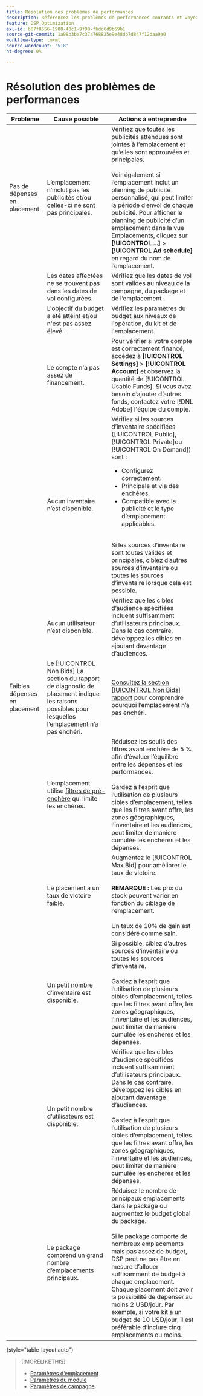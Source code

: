 ```yaml
---
title: Résolution des problèmes de performances
description: Référencez les problèmes de performances courants et voyez comment les résoudre.
feature: DSP Optimization
exl-id: b87f8556-1908-40c1-9f98-fbdc6d9b59b1
source-git-commit: 1a98b3ba7c37a768825e9e48db7d847f12daa9a0
workflow-type: tm+mt
source-wordcount: '518'
ht-degree: 0%

---
```


# Résolution des problèmes de performances

| Problème | Cause possible | Actions à entreprendre |
| --- | --- | --- |
| Pas de dépenses en placement | L’emplacement n’inclut pas les publicités et/ou celles-ci ne sont pas principales. | Vérifiez que toutes les publicités attendues sont jointes à l’emplacement et qu’elles sont approuvées et principales.<br><br>Voir également si l’emplacement inclut un planning de publicité personnalisé, qui peut limiter la période d’envol de chaque publicité. Pour afficher le planning de publicité d’un emplacement dans la vue Emplacements, cliquez sur  **[!UICONTROL ...]** > **[!UICONTROL Ad schedule]** en regard du nom de l’emplacement. |
|  | Les dates affectées ne se trouvent pas dans les dates de vol configurées. | Vérifiez que les dates de vol sont valides au niveau de la campagne, du package et de l’emplacement &#x200B;. |
|  | L&#39;objectif du budget a été atteint et/ou n&#39;est pas assez élevé. | Vérifiez les paramètres du budget aux niveaux de l&#39;opération, du kit et de l&#39;emplacement. |
|  | Le compte n&#39;a pas assez de financement. | Pour vérifier si votre compte est correctement financé, accédez à **[!UICONTROL Settings]** > **[!UICONTROL Account]** et observez la quantité de [!UICONTROL Usable Funds]. Si vous avez besoin d’ajouter d’autres fonds, contactez votre [!DNL Adobe] l&#39;équipe du compte. |
|  | Aucun inventaire n’est disponible. | Vérifiez si les sources d’inventaire spécifiées ([!UICONTROL Public], [!UICONTROL Private]ou [!UICONTROL On Demand]) sont :<ul><li>Configurez correctement.</li><li>Principale et via des enchères.</li><li>Compatible avec la publicité et le type d’emplacement applicables.</li></ul><br>Si les sources d’inventaire sont toutes valides et principales, ciblez d’autres sources d’inventaire ou toutes les sources d’inventaire lorsque cela est possible. |
|  | Aucun utilisateur n’est disponible. | Vérifiez que les cibles d’audience spécifiées incluent suffisamment d’utilisateurs principaux. Dans le cas contraire, développez les cibles en ajoutant davantage d’audiences. |
| Faibles dépenses en placement | Le [!UICONTROL Non Bids] La section du rapport de diagnostic de placement indique les raisons possibles pour lesquelles l’emplacement n’a pas enchéri. | [Consultez la section [!UICONTROL Non Bids] rapport](/help/dsp/campaign-management/reports/placement-diagnostics.md) pour comprendre pourquoi l’emplacement n’a pas enchéri.  <!-- add link/edit text when file available: See the [in-depth guide to possible Non-Bid Reasons (NBR)](link) for more information. --> |
|  | L’emplacement utilise [filtres de pré-enchère](/help/dsp/campaign-management/placements/placement-settings.md) qui limite les enchères. | Réduisez les seuils des filtres avant enchère de 5 % afin d’évaluer l’équilibre entre les dépenses et les performances. <!-- wording? and are users just supposed to manually monitor whether it makes a difference? --><br><br>Gardez à l’esprit que l’utilisation de plusieurs cibles d’emplacement, telles que les filtres avant offre, les zones géographiques, l’inventaire et les audiences, peut limiter de manière cumulée les enchères et les dépenses. |
|  | Le placement a un taux de victoire faible. | Augmentez le [!UICONTROL Max Bid] pour améliorer le taux de victoire.<br><br><b>REMARQUE :</b> Les prix du stock peuvent varier en fonction du ciblage de l’emplacement.<br><br>Un taux de 10% de gain est considéré comme sain. |
|  | Un petit nombre d’inventaire est disponible. | Si possible, ciblez d’autres sources d’inventaire ou toutes les sources d’inventaire.<br><br>Gardez à l’esprit que l’utilisation de plusieurs cibles d’emplacement, telles que les filtres avant offre, les zones géographiques, l’inventaire et les audiences, peut limiter de manière cumulée les enchères et les dépenses. |
|  | Un petit nombre d’utilisateurs est disponible. | Vérifiez que les cibles d’audience spécifiées incluent suffisamment d’utilisateurs principaux. Dans le cas contraire, développez les cibles en ajoutant davantage d’audiences.<br><br>Gardez à l’esprit que l’utilisation de plusieurs cibles d’emplacement, telles que les filtres avant offre, les zones géographiques, l’inventaire et les audiences, peut limiter de manière cumulée les enchères et les dépenses. |
|  | Le package comprend un grand nombre d’emplacements principaux. | Réduisez le nombre de principaux emplacements dans le package ou augmentez le budget global du package.<br><br>Si le package comporte de nombreux emplacements mais pas assez de budget, DSP peut ne pas être en mesure d’allouer suffisamment de budget à chaque emplacement. Chaque placement doit avoir la possibilité de dépenser au moins 2 USD/jour. Par exemple, si votre kit a un budget de 10 USD/jour, il est préférable d’inclure cinq emplacements ou moins. &#x200B; |

{style=&quot;table-layout:auto&quot;}

>[!MORELIKETHIS]
>
>* [Paramètres d’emplacement](/help/dsp/campaign-management/placements/placement-settings.md)
>* [Paramètres du module](/help/dsp/campaign-management/packages/package-settings.md)
>* [Paramètres de campagne](/help/dsp/campaign-management/campaigns/campaign-settings.md)

